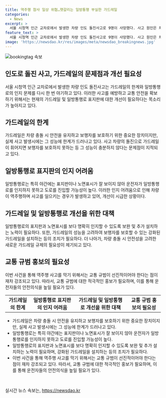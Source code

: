 ```yaml
---
title: 역주행 참사 일상 위협…헷갈리는 일방통행 부실한 가드레일
categories:
  - News
excerpt: >
  서울 시청역 인근 교차로에서 발생한 차량 인도 돌진사고로 9명이 사망했다. 사고 원인은 차량 역주행과 인지 어려움이지만, 가드레일의 보호 기능 미비와 일방통행로 표지판 인식 문제도 지적되고 있다. 이에 가드레일 규제 강화와 일방통행로 표지판 보완, 교통 규범 홍보가 필요하다는 목소리가 나오고 있다. 또한, 전문가들은 가드레일 규제 강화와 교통 규범 홍보를 통해 역주행 사고를 막기 위한 적극적인 노력이 필요하다고 강조했다.
feature_text: >
  서울 시청역 인근 교차로에서 발생한 차량 인도 돌진사고로 9명이 사망했다. 사고 원인은 차량 역주행과 인지 어려움이지만, 가드레일의 보호 기능 미비와 일방통행로 표지판 인식 문제도 지적되고 있다. 이에 가드레일 규제 강화와 일방통행로 표지판 보완, 교통 규범 홍보가 필요하다는 목소리가 나오고 있다. 또한, 전문가들은 가드레일 규제 강화와 교통 규범 홍보를 통해 역주행 사고를 막기 위한 적극적인 노력이 필요하다고 강조했다.
image: 'https://newsdao.kr/res/images/meta/newsdao_breakingnews.jpg'
---
```


<p><img src="https://newsdao.kr/res/images/meta/newsdao_breakingnews.jpg" alt="bookingtag 속보" /></p>

<h2 data-ke-size="size26">인도로 돌진 사고, 가드레일의 문제점과 개선 필요성</h2>

<p data-ke-size="size16">서울 시청역 인근 교차로에서 발생한 차량 인도 돌진사고는 가드레일의 한계와 일방통행로의 인지 문제를 다시 한 번 야기하고 있다. 이러한 사고를 예방하고 교통 안전을 확보하기 위해서는 현재의 가드레일 및 일방통행로 표지판에 대한 개선이 필요하다는 목소리가 높아지고 있다.</p>

<h2 data-ke-size="size24">가드레일의 한계</h2>

<p data-ke-size="size16">가드레일은 차량 충돌 시 안전을 유지하고 보행자를 보호하기 위한 중요한 장치이지만, 실제 사고 발생시에는 그 성능에 한계가 드러나고 있다. 사고 차량의 돌진으로 가드레일이 휘어지면 보행자를 보호하지 못하는 등 그 성능이 충분하지 않다는 문제점이 지적되고 있다.</p>

<h2 data-ke-size="size24">일방통행로 표지판의 인지 어려움</h2>

<p data-ke-size="size16">일방통행로는 특히 야간에는 표지판이나 노면표시가 잘 보이지 않아 운전자가 일방통행로를 인지하지 못하고 도로를 진입할 가능성이 높다. 이러한 인지 어려움으로 인해 차량이 역주행하며 사고를 일으키는 경우가 발생하고 있어, 개선이 시급한 상황이다.</p>

<h2 data-ke-size="size24">가드레일 및 일방통행로 개선을 위한 대책</h2>

<p data-ke-size="size16">일방통행로의 표지판과 노면표시를 보다 명확히 인지할 수 있도록 보완 및 추가 설치하는 노력이 필요하다. 또한, 가드레일의 성능을 고려하여 보행자를 보호할 수 있는 강화된 가드레일을 설치하는 등의 조치가 필요하다. 더 나아가, 차량 충돌 시 안전성을 고려한 새로운 가드레일 규제의 필요성이 제기되고 있다.</p>

<h2 data-ke-size="size24">교통 규범 홍보의 필요성</h2>

<p data-ke-size="size16">이번 사건을 통해 역주행 사고를 막기 위해서는 교통 규범이 선진적이어야 한다는 점이 재차 강조되고 있다. 따라서, 교통 규범에 대한 적극적인 홍보가 필요하며, 이를 통해 운전자들의 안전의식을 높일 필요가 있다.</p>

<table>
    <tr>
        <td style="text-align: center; height: 17px;"><b>가드레일의 한계</b></td>
        <td style="text-align: center; height: 17px;"><b>일방통행로 표지판의 인지 어려움</b></td>
        <td style="text-align: center; height: 17px;"><b>가드레일 및 일방통행로 개선을 위한 대책</b></td>
        <td style="text-align: center; height: 17px;"><b>교통 규범 홍보의 필요성</b></td>
    </tr>
</table>

<ul>
    <li>가드레일은 차량 충돌 시 안전을 유지하고 보행자를 보호하기 위한 중요한 장치이지만, 실제 사고 발생시에는 그 성능에 한계가 드러나고 있다.</li>
    <li>일방통행로는 특히 야간에는 표지판이나 노면표시가 잘 보이지 않아 운전자가 일방통행로를 인지하지 못하고 도로를 진입할 가능성이 높다.</li>
    <li>일방통행로의 표지판과 노면표시를 보다 명확히 인지할 수 있도록 보완 및 추가 설치하는 노력이 필요하며, 강화된 가드레일을 설치하는 등의 조치가 필요하다.</li>
    <li>이번 사건을 통해 역주행 사고를 막기 위해서는 교통 규범이 선진적이어야 한다는 점이 재차 강조되고 있다. 따라서, 교통 규범에 대한 적극적인 홍보가 필요하며, 이를 통해 운전자들의 안전의식을 높일 필요가 있다.</li>
</ul>

<p data-ke-size="size16">&nbsp;</p>
실시간 뉴스 속보는, <a href="https://newsdao.kr" rel="dofollow">https://newsdao.kr</a>


